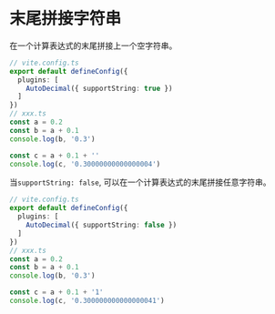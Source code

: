 # 末尾拼接字符串

在一个计算表达式的末尾拼接上一个空字符串。
```ts {4,9-10,12-13}
// vite.config.ts
export default defineConfig({
  plugins: [
    AutoDecimal({ supportString: true })
  ]
})
// xxx.ts
const a = 0.2
const b = a + 0.1
console.log(b, '0.3')

const c = a + 0.1 + ''
console.log(c, '0.30000000000000004')

```

当`supportString: false`, 可以在一个计算表达式的末尾拼接任意字符串。
```ts {4,9-10,12-13}
// vite.config.ts
export default defineConfig({
  plugins: [
    AutoDecimal({ supportString: false })
  ]
})
// xxx.ts
const a = 0.2
const b = a + 0.1
console.log(b, '0.3')

const c = a + 0.1 + '1'
console.log(c, '0.300000000000000041')

```